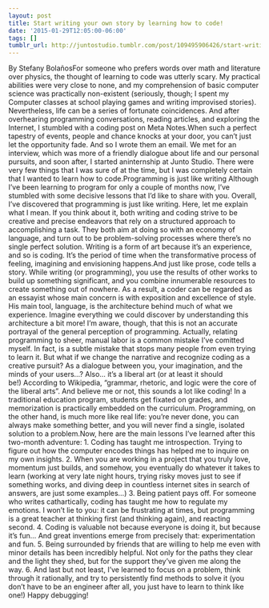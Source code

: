 ```yaml
---
layout: post
title: Start writing your own story by learning how to code!
date: '2015-01-29T12:05:00-06:00'
tags: []
tumblr_url: http://juntostudio.tumblr.com/post/109495906426/start-writing-your-own-story-by-learning-how-to
---
```

By Stefany BolañosFor someone who prefers words over math and literature over physics, the thought of learning to code was utterly scary. My practical abilities were very close to none, and my comprehension of basic computer science was practically non-existent (seriously, though; I spent my Computer classes at school playing games and writing improvised stories). Nevertheless, life can be a series of fortunate coincidences. And after overhearing programming conversations, reading articles, and exploring the Internet, I stumbled with a coding post on Meta Notes.When such a perfect tapestry of events, people and chance knocks at your door, you can’t just let the opportunity fade. And so I wrote them an email. We met for an interview, which was more of a friendly dialogue about life and our personal pursuits, and soon after, I started aninternship at Junto Studio. There were very few things that I was sure of at the
time, but I was completely certain that I wanted to learn how to code.Programming
is just like writing Although I’ve been learning to program for only a
couple of months now, I’ve stumbled with some decisive lessons that I’d like to
share with you. Overall, I’ve discovered that programming is just like writing. Here, let me explain what I mean. If you think about it, both writing and coding strive
to be creative and precise endeavors that rely on a structured approach to
accomplishing a task. They both aim at doing so with an economy of language,
and turn out to be problem-solving processes where there’s no single perfect
solution. Writing is a form of art because it’s
an experience, and so is coding. It’s
the period of time when the transformative process of feeling, imagining and
envisioning happens.And
just like prose, code tells a story. While writing (or programming), you use the results of
other works to build up something significant, and you combine innumerable
resources to create something out of nowhere. As a result, a coder can be
regarded as an essayist whose main concern is with exposition and excellence of
style. His main tool, language, is the architecture behind much of what we
experience. Imagine everything we could discover by understanding this
architecture a bit more! I’m aware, though, that this is not an accurate portrayal
of the general perception of programming. Actually, relating
programming to sheer, manual labor is a common mistake I’ve comitted myself. In
fact, is a subtle mistake that stops many people from even trying to learn it. But what if we change the narrative and recognize coding as a creative
pursuit? As a dialogue between you, your imagination, and the minds of your
users…? Also…
it’s a liberal art (or at least it should be!) According to Wikipedia, “grammar, rhetoric, and logic
were the core of the liberal arts”. And believe me or not, this sounds a lot
like coding! In a traditional education program, students get fixated on
grades, and memorization is practically embedded on the curriculum. Programming,
on the other hand, is much more like real life: you’re never done, you can
always make something better, and you will never find a single, isolated
solution to a problem.Now, here are the main lessons I’ve learned after this
two-month adventure: 1. Coding has taught me introspection. Trying to figure out how
the computer encodes things has helped me to inquire on my own insights. 2. When you are working in
a project that you truly love, momentum just
builds, and somehow, you eventually do whatever it takes to learn (working
at very late night hours, trying risky moves just to see if something works,
and diving deep in countless internet sites in search of answers, are just some
examples…) 3. Being patient pays off. For someone who
writes cathartically, coding has taught me how to regulate my emotions. I won’t
lie to you: it can be frustrating at times, but programming is a great teacher
at thinking first (and thinking again), and reacting second. 4. Coding is valuable not
because everyone is doing it, but because it’s fun…
And great inventions emerge from precisely that: experimentation and fun. 5. Being surrounded by friends that are willing
to help me even with minor details has been incredibly helpful.  Not only for the paths they clear and the
light they shed, but for the support they’ve given me along the way. 6. And last but not least, I’ve
learned to focus on a problem, think through it rationally, and try to
persistently find methods to solve it (you don’t have to be an engineer after
all, you just have to learn to think like one!) Happy debugging!
